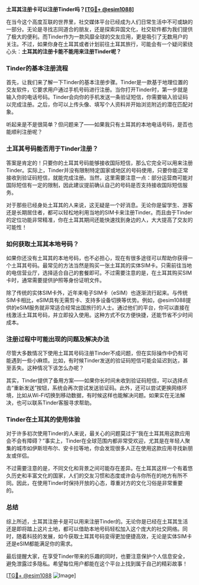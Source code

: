 **土耳其注册卡可以注册Tinder吗？[[TG💪+ @esim1088](https://t.me/s/esim1088)]**

在当今这个高度互联的世界里，社交媒体平台已经成为人们日常生活中不可或缺的一部分。无论是寻找志同道合的朋友，还是探索异国文化，社交软件都为我们提供了极大的便利。而Tinder作为一款风靡全球的交友应用，更是吸引了无数用户的关注。不过，如果你身在土耳其或者计划前往土耳其旅行，可能会有一个疑问萦绕心头：**土耳其的注册卡能不能用来注册Tinder呢？**

### Tinder的基本注册流程

首先，让我们来了解一下Tinder的基本注册步骤。Tinder是一款基于地理位置的交友软件，它要求用户通过手机号码进行注册。当你打开Tinder时，第一步就是输入你的电话号码。Tinder会向你的手机发送一条验证短信，你需要输入验证码以完成注册。之后，你可以上传头像、填写个人资料并开始浏览附近的潜在匹配对象。

听起来是不是很简单？但问题来了——如果我只有土耳其的本地电话号码，是否也能顺利注册呢？

### 土耳其号码能否用于Tinder注册？

答案是肯定的！只要你的土耳其号码能够接收国际短信，那么它完全可以用来注册Tinder。实际上，Tinder并没有限制特定国家或地区的号码使用，只要你能正常接收到验证码短信，就能完成注册。当然，这里需要注意一点：部分运营商可能对国际短信有一定的限制，因此建议提前确认自己的号码是否支持接收国际短信服务。

对于那些已经身处土耳其的人来说，这无疑是一个好消息。无论你是留学生、游客还是长期居住者，都可以轻松地利用当地的SIM卡来注册Tinder。而且由于Tinder的定位功能非常精准，你在土耳其期间还能快速找到身边的人，大大提高了交友的可能性！

### 如何获取土耳其本地号码？

如果你还没有土耳其的本地号码，也不必担心，现在有很多途径可以帮助你获得一个土耳其号码。最常见的方法当然是购买一张土耳其的实体SIM卡。只需前往当地的电信营业厅，选择适合自己的套餐即可。不过需要注意的是，在土耳其购买SIM卡时，通常需要提供护照等身份证明文件。

除了传统的实体SIM卡外，近年来电子SIM卡（eSIM）也逐渐流行起来。与传统SIM卡相比，eSIM具有无需剪卡、支持多设备切换等优势。例如，@esim1088提供的eSIM服务就非常适合经常出国旅行的人士。通过他们的平台，你可以直接在线激活土耳其号码，并立即投入使用。这种方式不仅方便快捷，还能节省不少时间成本。

### 注册过程中可能出现的问题及解决办法

尽管大多数情况下使用土耳其号码注册Tinder不成问题，但在实际操作中仍有可能遇到一些小麻烦。比如，有时候Tinder发送的验证码短信可能会延迟到达，甚至丢失。这种情况下该怎么办呢？

其实，Tinder提供了备用方案——如果你长时间未收到验证码短信，可以选择点击“重新发送”按钮，系统会再次尝试发送验证码。此外，还可以尝试更换网络环境，比如从Wi-Fi切换到移动数据，有时候这样也能解决问题。如果实在无法解决，也可以联系Tinder客服寻求帮助。

### Tinder在土耳其的使用体验

对于许多初次使用Tinder的人来说，最关心的问题莫过于“我在土耳其用这款应用会不会有障碍？”事实上，Tinder在全球范围内都非常受欢迎，尤其是在年轻人聚集的城市如伊斯坦布尔、安卡拉等地，你会发现很多人正在使用这款应用寻找新朋友或伴侣。

不过需要注意的是，不同文化和背景之间可能存在差异。在土耳其这样一个有着悠久历史和丰富文化的国家，人们的交友习惯和态度或许会与你所在的地方有所不同。因此，在使用Tinder时保持开放的心态，尊重对方的文化习俗是非常重要的。

### 总结

综上所述，土耳其注册卡是可以用来注册Tinder的。无论你是已经在土耳其生活还是即将踏上这片土地，都可以借助本地号码轻松加入这个庞大的社交网络。同时，随着科技的发展，如今获取土耳其号码变得更加便捷高效，无论是实体SIM卡还是eSIM都能满足你的需求。

最后提醒大家，在享受Tinder带来的乐趣的同时，也要注意保护个人信息安全，避免泄露过多隐私。希望每位用户都能在这个平台上找到属于自己的精彩故事！

[[TG💪+ @esim1088](https://t.me/s/esim1088) ![Image](https://i.postimg.cc/4NQfJmqS/Snipaste-2025-05-13-00-14-12.png)]